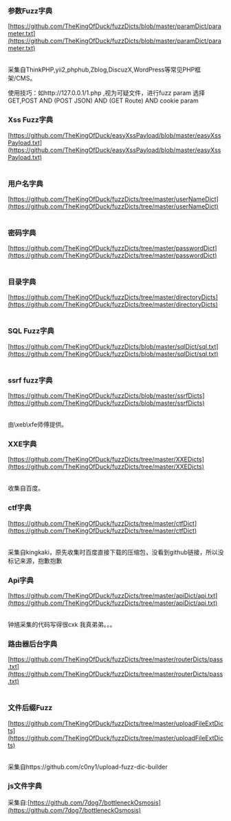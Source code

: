 ### 参数Fuzz字典

[https://github.com/TheKingOfDuck/fuzzDicts/blob/master/paramDict/parameter.txt](https://github.com/TheKingOfDuck/fuzzDicts/blob/master/paramDict/parameter.txt)  
 

采集自ThinkPHP,yii2,phphub,Zblog,DiscuzX,WordPress等常见PHP框架/CMS。

使用技巧：如http://127.0.0.1/1.php ,视为可疑文件，进行fuzz param 选择GET,POST AND (POST JSON) AND (GET Route) AND cookie param

### Xss Fuzz字典

[https://github.com/TheKingOfDuck/easyXssPayload/blob/master/easyXssPayload.txt](https://github.com/TheKingOfDuck/easyXssPayload/blob/master/easyXssPayload.txt)  
 
### 用户名字典

[https://github.com/TheKingOfDuck/fuzzDicts/tree/master/userNameDict](https://github.com/TheKingOfDuck/fuzzDicts/tree/master/userNameDict)  
 

### 密码字典

[https://github.com/TheKingOfDuck/fuzzDicts/tree/master/passwordDict](https://github.com/TheKingOfDuck/fuzzDicts/tree/master/passwordDict)  
 

### 目录字典

[https://github.com/TheKingOfDuck/fuzzDicts/tree/master/directoryDicts](https://github.com/TheKingOfDuck/fuzzDicts/tree/master/directoryDicts)  
 

### SQL Fuzz字典

[https://github.com/TheKingOfDuck/fuzzDicts/blob/master/sqlDict/sql.txt](https://github.com/TheKingOfDuck/fuzzDicts/blob/master/sqlDict/sql.txt)  
 

### ssrf fuzz字典

[https://github.com/TheKingOfDuck/fuzzDicts/blob/master/ssrfDicts](https://github.com/TheKingOfDuck/fuzzDicts/blob/master/ssrfDicts)  
 

由\xeb\xfe师傅提供。

### XXE字典

[https://github.com/TheKingOfDuck/fuzzDicts/tree/master/XXEDicts](https://github.com/TheKingOfDuck/fuzzDicts/tree/master/XXEDicts)  
 

收集自百度。

### ctf字典

[https://github.com/TheKingOfDuck/fuzzDicts/tree/master/ctfDict](https://github.com/TheKingOfDuck/fuzzDicts/tree/master/ctfDict)  
 

采集自kingkaki，原先收集时百度直接下载的压缩包，没看到github链接，所以没标记来源，抱歉抱歉

### Api字典

[https://github.com/TheKingOfDuck/fuzzDicts/tree/master/apiDict/api.txt](https://github.com/TheKingOfDuck/fuzzDicts/tree/master/apiDict/api.txt)  
 

钟馗采集的代码写得很cxk 我真弟弟。。。

### 路由器后台字典

[https://github.com/TheKingOfDuck/fuzzDicts/tree/master/routerDicts/pass.txt](https://github.com/TheKingOfDuck/fuzzDicts/tree/master/routerDicts/pass.txt)  
 

### 文件后缀Fuzz

[https://github.com/TheKingOfDuck/fuzzDicts/tree/master/uploadFileExtDicts](https://github.com/TheKingOfDuck/fuzzDicts/tree/master/uploadFileExtDicts)  
 

采集自https://github.com/c0ny1/upload-fuzz-dic-builder

### js文件字典

采集自:[https://github.com/7dog7/bottleneckOsmosis](https://github.com/7dog7/bottleneckOsmosis)